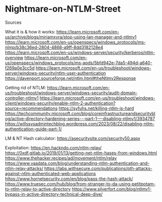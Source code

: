 # Nightmare-on-NTLM-Street
Sources

What it is & how it works:
https://learn.microsoft.com/en-us/archive/blogs/miriamxyra/stop-using-lan-manager-and-ntlmv1
https://learn.microsoft.com/en-us/openspecs/windows_protocols/ms-nlmp/b38c36ed-2804-4868-a9ff-8dd3182128e4
https://learn.microsoft.com/en-us/windows-server/security/kerberos/ntlm-overview
https://learn.microsoft.com/en-us/openspecs/windows_protocols/ms-apds/5bfd942e-7da5-494d-a640-f269a0e3cc5d
https://learn.microsoft.com/en-us/troubleshoot/windows-server/windows-security/ntlm-user-authentication
https://davenport.sourceforge.net/ntlm.html#theNtlmv2Response

Getting rid of NTLM:
https://learn.microsoft.com/en-us/troubleshoot/windows-server/windows-security/audit-domain-controller-ntlmv1
https://learn.microsoft.com/en-us/troubleshoot/windows-client/windows-security/enable-ntlm-2-authentication?source=recommendations
https://syfuhs.net/killing-ntlm-is-hard
https://techcommunity.microsoft.com/blog/coreinfrastructureandsecurityblog/active-directory-hardening-series---part-1-–-disabling-ntlmv1/3934787
https://willssysadmintechblog.wordpress.com/2023/08/22/disabling-ntlm-authentication-guide-part-1/

LM & NT Hash calculator: 
https://asecuritysite.com/security50.aspx 

Exploitation:
https://en.hackndo.com/ntlm-relay/
https://0xdf.gitlab.io/2019/01/13/getting-net-ntlm-hases-from-windows.html
https://www.thehacker.recipes/ad/movement/ntlm/relay
https://www.vaadata.com/blog/understanding-ntlm-authentication-and-ntlm-relay-attacks/
https://labs.withsecure.com/publications/pth-attacks-against-ntlm-authenticated-web-applications
https://www.hornetsecurity.com/en/blog/pass-the-hash-attack/
https://www.truesec.com/hub/blog/from-stranger-to-da-using-petitpotam-to-ntlm-relay-to-active-directory
https://www.silverfort.com/blog/ntlmv1-bypass-in-active-directory-technical-deep-dive/
